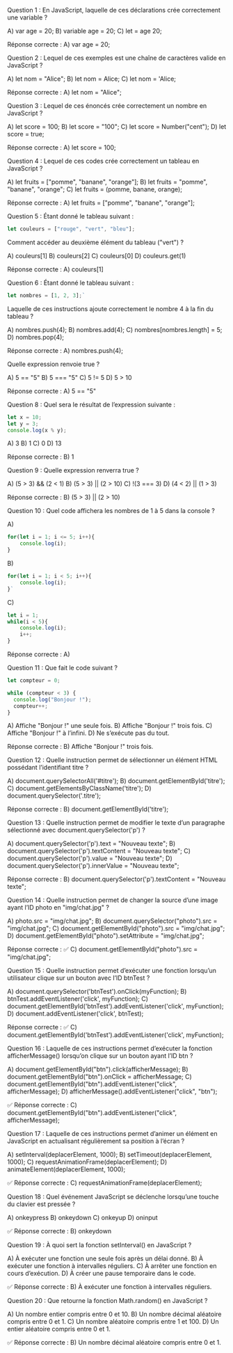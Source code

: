 Question 1 :
En JavaScript, laquelle de ces déclarations crée correctement une variable ?

A) var age = 20;
B) variable age = 20;
C) let = age 20;

Réponse correcte : A) var age = 20;

Question 2 :
Lequel de ces exemples est une chaîne de caractères valide en JavaScript ?

A) let nom = "Alice";
B) let nom = Alice;
C) let nom = 'Alice;

Réponse correcte : A) let nom = "Alice";

Question 3 :
Lequel de ces énoncés crée correctement un nombre en JavaScript ?

A) let score = 100;
B) let score = "100";
C) let score = Number("cent");
D) let score = true;

Réponse correcte : A) let score = 100;

Question 4 :
Lequel de ces codes crée correctement un tableau en JavaScript ?

A) let fruits = ["pomme", "banane", "orange"];
B) let fruits = "pomme", "banane", "orange";
C) let fruits = (pomme, banane, orange);

Réponse correcte : A) let fruits = ["pomme", "banane", "orange"];

Question 5 :
Étant donné le tableau suivant :
```js
let couleurs = ["rouge", "vert", "bleu"];
```
Comment accéder au deuxième élément du tableau ("vert") ?

A) couleurs[1]
B) couleurs[2]
C) couleurs[0]
D) couleurs.get(1)

Réponse correcte : A) couleurs[1]

Question 6 :
Étant donné le tableau suivant :
```js
let nombres = [1, 2, 3];`
```
Laquelle de ces instructions ajoute correctement le nombre 4 à la fin du tableau ?

A) nombres.push(4);
B) nombres.add(4);
C) nombres[nombres.length] = 5;
D) nombres.pop(4);

Réponse correcte : A) nombres.push(4);

Quelle expression renvoie true ?

A) 5 == "5"
B) 5 === "5"
C) 5 != 5
D) 5 > 10

Réponse correcte : A) 5 == "5"

Question 8 :
Quel sera le résultat de l’expression suivante :
```js
let x = 10;
let y = 3;
console.log(x % y);
```
A) 3
B) 1
C) 0
D) 13

Réponse correcte : B) 1

Question 9 :
Quelle expression renverra true ?

A) (5 > 3) && (2 < 1)
B) (5 > 3) || (2 > 10)
C) !(3 === 3)
D) (4 < 2) || (1 > 3)

Réponse correcte : B) (5 > 3) || (2 > 10)

Question 10 :
Quel code affichera les nombres de 1 à 5 dans la console ?

A)
```js
for(let i = 1; i <= 5; i++){
    console.log(i);
}
```
B)
```js
for(let i = 1; i < 5; i++){
    console.log(i);
}`
```
C)
```js
let i = 1;
while(i < 5){
    console.log(i);
    i++;
}
```

Réponse correcte : A)

Question 11 :
Que fait le code suivant ?
```js
let compteur = 0;

while (compteur < 3) {
  console.log("Bonjour !");
  compteur++;
}
```

A) Affiche "Bonjour !" une seule fois.
B) Affiche "Bonjour !" trois fois.
C) Affiche "Bonjour !" à l’infini.
D) Ne s’exécute pas du tout.

Réponse correcte : B) Affiche "Bonjour !" trois fois.

Question 12 :
Quelle instruction permet de sélectionner un élément HTML possédant l’identifiant titre ?

A) document.querySelectorAll('#titre');
B) document.getElementById('titre');
C) document.getElementsByClassName('titre');
D) document.querySelector('.titre');

Réponse correcte : B) document.getElementById('titre');

Question 13 :
Quelle instruction permet de modifier le texte d’un paragraphe sélectionné avec document.querySelector('p') ?

A) document.querySelector('p').text = "Nouveau texte";
B) document.querySelector('p').textContent = "Nouveau texte";
C) document.querySelector('p').value = "Nouveau texte";
D) document.querySelector('p').innerValue = "Nouveau texte";

Réponse correcte : B) document.querySelector('p').textContent = "Nouveau texte";

Question 14 :
Quelle instruction permet de changer la source d’une image ayant l’ID photo en "img/chat.jpg" ?

A) photo.src = "img/chat.jpg";
B) document.querySelector("photo").src = "img/chat.jpg";
C) document.getElementById("photo").src = "img/chat.jpg";
D) document.getElementById("photo").setAttribute = "img/chat.jpg";

Réponse correcte : ✅ C) document.getElementById("photo").src = "img/chat.jpg";

Question 15 :
Quelle instruction permet d’exécuter une fonction lorsqu’un utilisateur clique sur un bouton avec l’ID btnTest ?

A) document.querySelector('btnTest').onClick(myFunction);
B) btnTest.addEventListener('click', myFunction);
C) document.getElementById('btnTest').addEventListener('click', myFunction);
D) document.addEventListener('click', btnTest);

Réponse correcte : ✅ C) document.getElementById('btnTest').addEventListener('click', myFunction);

Question 16 :
Laquelle de ces instructions permet d’exécuter la fonction afficherMessage() lorsqu’on clique sur un bouton ayant l’ID btn ?

A) document.getElementById("btn").click(afficherMessage);
B) document.getElementById("btn").onClick = afficherMessage;
C) document.getElementById("btn").addEventListener("click", afficherMessage);
D) afficherMessage().addEventListener("click", "btn");

✅ Réponse correcte : C) document.getElementById("btn").addEventListener("click", afficherMessage);

Question 17 :
Laquelle de ces instructions permet d’animer un élément en JavaScript en actualisant régulièrement sa position à l’écran ?

A) setInterval(deplacerElement, 1000);
B) setTimeout(deplacerElement, 1000);
C) requestAnimationFrame(deplacerElement);
D) animateElement(deplacerElement, 1000);

✅ Réponse correcte : C) requestAnimationFrame(deplacerElement);

Question 18 :
Quel événement JavaScript se déclenche lorsqu’une touche du clavier est pressée ?

A) onkeypress
B) onkeydown
C) onkeyup
D) oninput

✅ Réponse correcte : B) onkeydown

Question 19 :
À quoi sert la fonction setInterval() en JavaScript ?

A) À exécuter une fonction une seule fois après un délai donné.
B) À exécuter une fonction à intervalles réguliers.
C) À arrêter une fonction en cours d’exécution.
D) À créer une pause temporaire dans le code.

✅ Réponse correcte : B) À exécuter une fonction à intervalles réguliers.

Question 20 :
Que retourne la fonction Math.random() en JavaScript ?

A) Un nombre entier compris entre 0 et 10.
B) Un nombre décimal aléatoire compris entre 0 et 1.
C) Un nombre aléatoire compris entre 1 et 100.
D) Un entier aléatoire compris entre 0 et 1.

✅ Réponse correcte : B) Un nombre décimal aléatoire compris entre 0 et 1.
